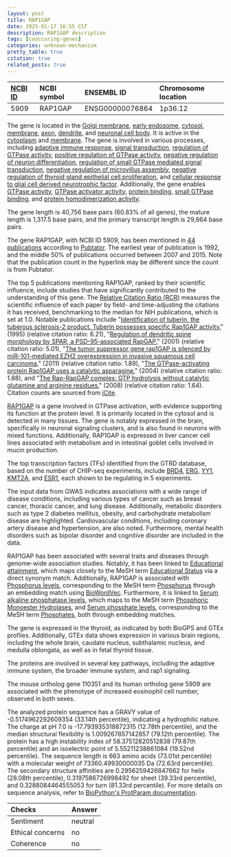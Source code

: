 ```yaml
---
layout: post
title: RAP1GAP
date: 2025-01-17 16:55 CST
description: RAP1GAP description
tags: [cooccuring-genes]
categories: unknown-mechanism
pretty_table: true
citation: true
related_posts: true
---
```




| [NCBI ID](https://www.ncbi.nlm.nih.gov/gene/5909) | NCBI symbol | ENSEMBL ID | Chromosome location |
| :-------- | :------- | :-------- | :------- |
| 5909  | RAP1GAP | ENSG00000076864 | 1p36.12 |



The gene is located in the [Golgi membrane](https://amigo.geneontology.org/amigo/term/GO:0000139), [early endosome](https://amigo.geneontology.org/amigo/term/GO:0005769), [cytosol](https://amigo.geneontology.org/amigo/term/GO:0005829), [membrane](https://amigo.geneontology.org/amigo/term/GO:0016020), [axon](https://amigo.geneontology.org/amigo/term/GO:0030424), [dendrite](https://amigo.geneontology.org/amigo/term/GO:0030425), and [neuronal cell body](https://amigo.geneontology.org/amigo/term/GO:0043025). It is active in the [cytoplasm](https://amigo.geneontology.org/amigo/term/GO:0005737) and [membrane](https://amigo.geneontology.org/amigo/term/GO:0016020). The gene is involved in various processes, including [adaptive immune response](https://amigo.geneontology.org/amigo/term/GO:0002250), [signal transduction](https://amigo.geneontology.org/amigo/term/GO:0007165), [regulation of GTPase activity](https://amigo.geneontology.org/amigo/term/GO:0043087), [positive regulation of GTPase activity](https://amigo.geneontology.org/amigo/term/GO:0043547), [negative regulation of neuron differentiation](https://amigo.geneontology.org/amigo/term/GO:0045665), [regulation of small GTPase mediated signal transduction](https://amigo.geneontology.org/amigo/term/GO:0051056), [negative regulation of microvillus assembly](https://amigo.geneontology.org/amigo/term/GO:1903697), [negative regulation of thyroid gland epithelial cell proliferation](https://amigo.geneontology.org/amigo/term/GO:1904442), and [cellular response to glial cell derived neurotrophic factor](https://amigo.geneontology.org/amigo/term/GO:1990792). Additionally, the gene enables [GTPase activity](https://amigo.geneontology.org/amigo/term/GO:0003924), [GTPase activator activity](https://amigo.geneontology.org/amigo/term/GO:0005096), [protein binding](https://amigo.geneontology.org/amigo/term/GO:0005515), [small GTPase binding](https://amigo.geneontology.org/amigo/term/GO:0031267), and [protein homodimerization activity](https://amigo.geneontology.org/amigo/term/GO:0042803).


The gene length is 40,756 base pairs (60.83% of all genes), the mature length is 1,317.5 base pairs, and the primary transcript length is 29,664 base pairs.


The gene RAP1GAP, with NCBI ID 5909, has been mentioned in [44 publications](https://pubmed.ncbi.nlm.nih.gov/?term=%22RAP1GAP%22) according to [Pubtator](https://academic.oup.com/nar/article/47/W1/W587/5494727). The earliest year of publication is 1992, and the middle 50% of publications occurred between 2007 and 2015. Note that the publication count in the hyperlink may be different since the count is from Pubtator.


The top 5 publications mentioning RAP1GAP, ranked by their scientific influence, include studies that have significantly contributed to the understanding of this gene. The [Relative Citation Ratio (RCR)](https://journals.plos.org/plosbiology/article?id=10.1371/journal.pbio.1002541) measures the scientific influence of each paper by field- and time-adjusting the citations it has received, benchmarking to the median for NIH publications, which is set at 1.0. Notable publications include "[Identification of tuberin, the tuberous sclerosis-2 product. Tuberin possesses specific Rap1GAP activity.](https://pubmed.ncbi.nlm.nih.gov/7608212)" (1995) (relative citation ratio: 6.21), "[Regulation of dendritic spine morphology by SPAR, a PSD-95-associated RapGAP.](https://pubmed.ncbi.nlm.nih.gov/11502259)" (2001) (relative citation ratio: 5.01), "[The tumor suppressor gene rap1GAP is silenced by miR-101-mediated EZH2 overexpression in invasive squamous cell carcinoma.](https://pubmed.ncbi.nlm.nih.gov/21532618)" (2011) (relative citation ratio: 1.89), "[The GTPase-activating protein Rap1GAP uses a catalytic asparagine.](https://pubmed.ncbi.nlm.nih.gov/15141215)" (2004) (relative citation ratio: 1.88), and "[The Rap-RapGAP complex: GTP hydrolysis without catalytic glutamine and arginine residues.](https://pubmed.ncbi.nlm.nih.gov/18309292)" (2008) (relative citation ratio: 1.64). Citation counts are sourced from [iCite](https://icite.od.nih.gov).


[RAP1GAP](https://www.proteinatlas.org/ENSG00000076864-RAP1GAP) is a gene involved in GTPase activation, with evidence supporting its function at the protein level. It is primarily located in the cytosol and is detected in many tissues. The gene is notably expressed in the brain, specifically in neuronal signaling clusters, and is also found in neurons with mixed functions. Additionally, RAP1GAP is expressed in liver cancer cell lines associated with metabolism and in intestinal goblet cells involved in mucin production.


The top transcription factors (TFs) identified from the GTRD database, based on the number of CHIP-seq experiments, include [BRD4](https://www.ncbi.nlm.nih.gov/gene/23476), [ERG](https://www.ncbi.nlm.nih.gov/gene/2078), [YY1](https://www.ncbi.nlm.nih.gov/gene/7528), [KMT2A](https://www.ncbi.nlm.nih.gov/gene/4297), and [ESR1](https://www.ncbi.nlm.nih.gov/gene/2099), each shown to be regulating in 5 experiments.



The input data from GWAS indicates associations with a wide range of disease conditions, including various types of cancer such as breast cancer, thoracic cancer, and lung disease. Additionally, metabolic disorders such as type 2 diabetes mellitus, obesity, and carbohydrate metabolism disease are highlighted. Cardiovascular conditions, including coronary artery disease and hypertension, are also noted. Furthermore, mental health disorders such as bipolar disorder and cognitive disorder are included in the data.


RAP1GAP has been associated with several traits and diseases through genome-wide association studies. Notably, it has been linked to [Educational attainment](https://pubmed.ncbi.nlm.nih.gov/35361970), which maps closely to the MeSH term [Educational Status](https://meshb.nlm.nih.gov/record/ui?ui=D004522) via a direct synonym match. Additionally, RAP1GAP is associated with [Phosphorus levels](https://pubmed.ncbi.nlm.nih.gov/29403010), corresponding to the MeSH term [Phosphorus](https://meshb.nlm.nih.gov/record/ui?ui=D010758) through an embedding match using [BioWordVec](https://www.nature.com/articles/s41597-019-0055-0). Furthermore, it is linked to [Serum alkaline phosphatase levels](https://pubmed.ncbi.nlm.nih.gov/33462484), which maps to the MeSH term [Phosphoric Monoester Hydrolases](https://meshb.nlm.nih.gov/record/ui?ui=D010744), and [Serum phosphate levels](https://pubmed.ncbi.nlm.nih.gov/33462484), corresponding to the MeSH term [Phosphates](https://meshb.nlm.nih.gov/record/ui?ui=D010710), both through embedding matches.


The gene is expressed in the thyroid, as indicated by both BioGPS and GTEx profiles. Additionally, GTEx data shows expression in various brain regions, including the whole brain, caudate nucleus, subthalamic nucleus, and medulla oblongata, as well as in fetal thyroid tissue.


The proteins are involved in several key pathways, including the adaptive immune system, the broader immune system, and rap1 signaling.


The mouse ortholog gene 110351 and its human ortholog gene 5909 are associated with the phenotype of increased eosinophil cell number, observed in both sexes.


The analyzed protein sequence has a GRAVY value of -0.5174962292609354 (33.14th percentile), indicating a hydrophilic nature. The charge at pH 7.0 is -17.793935318872315 (12.78th percentile), and the median structural flexibility is 1.009267857142857 (79.12th percentile). The protein has a high instability index of 58.37512820512838 (79.87th percentile) and an isoelectric point of 5.55211238861084 (19.52nd percentile). The sequence length is 663 amino acids (73.01st percentile) with a molecular weight of 73360.49930000035 Da (72.63rd percentile). The secondary structure affinities are 0.2956259426847662 for helix (28.08th percentile), 0.3197586726998492 for sheet (39.33rd percentile), and 0.3288084464555053 for turn (81.33rd percentile). For more details on sequence analysis, refer to [BioPython's ProtParam documentation](https://biopython.org/docs/1.75/api/Bio.SeqUtils.ProtParam.html).





| Checks    | Answer |
| :-------- | :------- |
| Sentiment  | neutral   |
| Ethical concerns | no     |
| Coherence    | no    |
